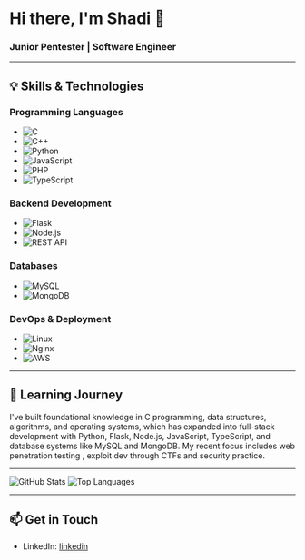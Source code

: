# Hi there, I'm Shadi 👋

### Junior Pentester | Software Engineer

---

## 💡 Skills & Technologies

### Programming Languages
- ![C](https://img.shields.io/badge/-C-00599C?logo=c&logoColor=white)
- ![C++](https://img.shields.io/badge/-Cpp-00599C?logo=cpp&logoColor=white)
- ![Python](https://img.shields.io/badge/-Python-3776AB?logo=python&logoColor=white)
- ![JavaScript](https://img.shields.io/badge/-JavaScript-F7DF1E?logo=javascript&logoColor=black)
- ![PHP](https://img.shields.io/badge/-Php-F7DF1E?logo=php&logoColor=black)
- ![TypeScript](https://img.shields.io/badge/-TypeScript-3178C6?logo=typescript&logoColor=white)

### Backend Development
- ![Flask](https://img.shields.io/badge/-Flask-000000?logo=flask&logoColor=white)
- ![Node.js](https://img.shields.io/badge/-Node.js-339933?logo=node.js&logoColor=white)
- ![REST API](https://img.shields.io/badge/-REST%20API-007ACC?logo=api&logoColor=white)

### Databases
- ![MySQL](https://img.shields.io/badge/-MySQL-4479A1?logo=mysql&logoColor=white)
- ![MongoDB](https://img.shields.io/badge/-MongoDB-47A248?logo=mongodb&logoColor=white)

### DevOps & Deployment
- ![Linux](https://img.shields.io/badge/-Linux-FCC624?logo=linux&logoColor=black)
- ![Nginx](https://img.shields.io/badge/-Nginx-009639?logo=nginx&logoColor=white)
- ![AWS](https://img.shields.io/badge/-Aws-009639?logo=aws&logoColor=white)

---

## 🌱 Learning Journey

I've built foundational knowledge in C programming, data structures, algorithms, and operating systems, which has expanded into full-stack development with Python, Flask, Node.js, JavaScript, TypeScript, and database systems like MySQL and MongoDB. My recent focus includes web penetration testing , exploit dev through CTFs and security practice.

---

![GitHub Stats](https://github-readme-stats.vercel.app/api?username=Oxshady&show_icons=true&theme=radical)
![Top Languages](https://github-readme-stats.vercel.app/api/top-langs/?username=Oxshady&layout=compact&theme=radical)

---
## 📫 Get in Touch
- LinkedIn: [linkedin](https://www.linkedin.com/in/shadi-mahmoud-213766228/)
